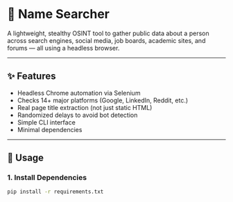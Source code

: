 # 🔎 Name Searcher

A lightweight, stealthy OSINT tool to gather public data about a person across search engines, social media, job boards, academic sites, and forums — all using a headless browser.

---

## ✨ Features

- Headless Chrome automation via Selenium
- Checks 14+ major platforms (Google, LinkedIn, Reddit, etc.)
- Real page title extraction (not just static HTML)
- Randomized delays to avoid bot detection
- Simple CLI interface
- Minimal dependencies

---

## 🚀 Usage

### 1. Install Dependencies

```bash
pip install -r requirements.txt